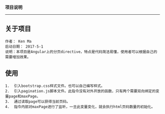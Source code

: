 ﻿**项目说明**

---

## 关于项目 ##

    作者： Ken Ma
    启动日期： 2017-5-1
    说明：本项目是Angular上的分页directive，特点是代码简洁易懂，使用者可以根据自己的需要增加效果。
    
    
## 使用 ##
    1.  引入bootstrap.css样式文件。也可以自己编写样式。
    2.  引入pagination.js脚本文件。此指令没有对外开放的函数，只有两个需要双向绑定的变量page和maxPage。
    3.  通过读取page可以获得当前页码。
    4.  指令内部对maxPage进行了监听，一旦此变量变化，就会执行html页码数量的初始化。
    
    

